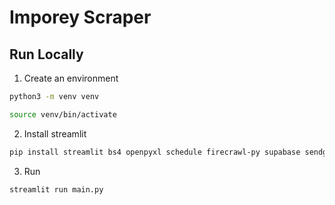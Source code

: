 # Imporey Scraper

## Run Locally

1. Create an environment

```sh
python3 -m venv venv
```

```sh
source venv/bin/activate
```

2. Install streamlit

```sh
pip install streamlit bs4 openpyxl schedule firecrawl-py supabase sendgrid pytz
```

3. Run

```sh
streamlit run main.py
```
